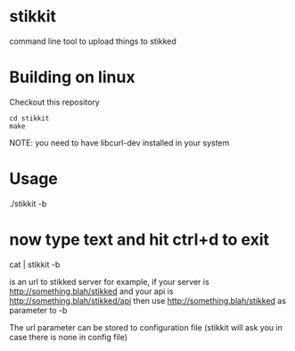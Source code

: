 stikkit
=======

command line tool to upload things to stikked

Building on linux
=================

Checkout this repository
```
cd stikkit
make
```

NOTE: you need to have libcurl-dev installed in your system

Usage
=====

./stikkit -b <url>
# now type text and hit ctrl+d to exit

cat <file> | stikkit -b <url>

<url> is an url to stikked server for example, if your server is http://something.blah/stikked and your api is http://something.blah/stikked/api then use http://something.blah/stikked as parameter to -b

The url parameter can be stored to configuration file (stikkit will ask you in case there is none in config file)
